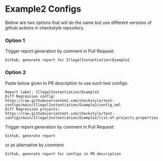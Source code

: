 # Example2 Configs

Bellow are two options that will do the same but use different versions
of github actions in checkstyle repository.


### Option 1
Trigger report generation by comment in Pull Request:
```
Github, generate report for IllegalInstantiation/Example2
```

### Option 2

Paste below given to PR description to use such test configs:
```
Report label: IllegalInstantiation/Example2
Diff Regression config: https://raw.githubusercontent.com/checkstyle/test-configs/main/IllegalInstantiation/Example2/config.xml
Diff Regression projects: https://raw.githubusercontent.com/checkstyle/test-configs/main/IllegalInstantiation/Example2/list-of-projects.properties
```

Trigger report generation by comment in Pull Request:
```
Github, generate report
```
or as alternative by comment
```
Github, generate report for configs in PR description
```
